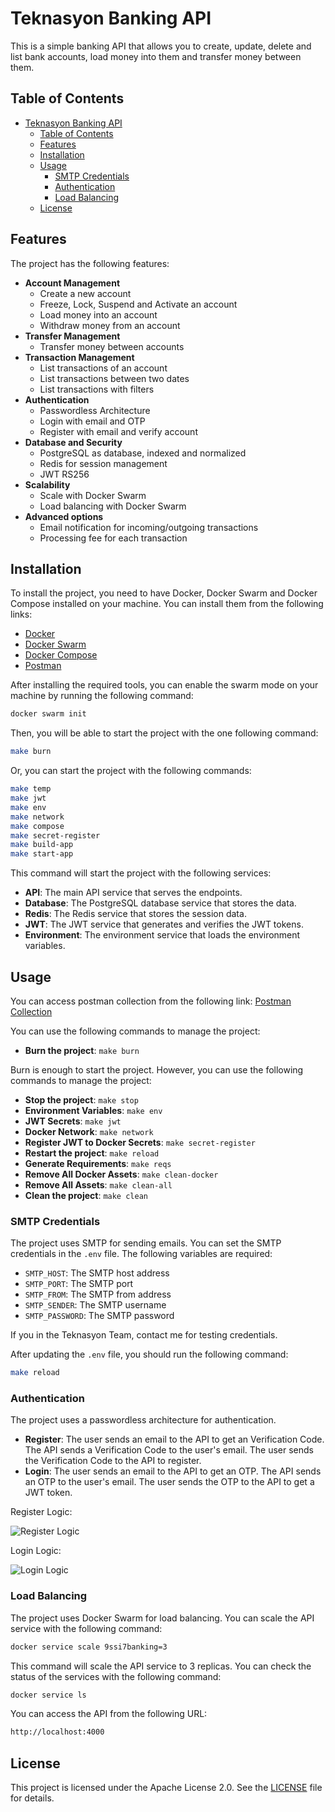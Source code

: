 # Teknasyon Banking API

This is a simple banking API that allows you to create, update, delete and list bank accounts, load money into them and transfer money between them.

## Table of Contents
- [Teknasyon Banking API](#teknasyon-banking-api)
  - [Table of Contents](#table-of-contents)
  - [Features](#features)
  - [Installation](#installation)
  - [Usage](#usage)
    - [SMTP Credentials](#smtp-credentials)
    - [Authentication](#authentication)
    - [Load Balancing](#load-balancing)
  - [License](#license)

## Features

The project has the following features:

- **Account Management**
  - Create a new account
  - Freeze, Lock, Suspend and Activate an account
  - Load money into an account
  - Withdraw money from an account
- **Transfer Management**
  - Transfer money between accounts
- **Transaction Management**
  - List transactions of an account
  - List transactions between two dates
  - List transactions with filters
- **Authentication**
  - Passwordless Architecture
  - Login with email and OTP
  - Register with email and verify account
- **Database and Security**
  - PostgreSQL as database, indexed and normalized
  - Redis for session management
  - JWT RS256
- **Scalability**
  - Scale with Docker Swarm
  - Load balancing with Docker Swarm
- **Advanced options**
  - Email notification for incoming/outgoing transactions
  - Processing fee for each transaction

## Installation

To install the project, you need to have Docker, Docker Swarm and Docker Compose installed on your machine. You can install them from the following links:

- [Docker](https://docs.docker.com/get-docker/)
- [Docker Swarm](https://docs.docker.com/engine/swarm/)
- [Docker Compose](https://docs.docker.com/compose/)
- [Postman](https://www.postman.com/downloads/)

After installing the required tools, you can enable the swarm mode on your machine by running the following command:

```bash
docker swarm init
```

Then, you will be able to start the project with the one following command:

```bash
make burn
```

Or, you can start the project with the following commands:

```bash
make temp
make jwt
make env
make network
make compose
make secret-register
make build-app
make start-app
```

This command will start the project with the following services:

- **API**: The main API service that serves the endpoints.
- **Database**: The PostgreSQL database service that stores the data.
- **Redis**: The Redis service that stores the session data.
- **JWT**: The JWT service that generates and verifies the JWT tokens.
- **Environment**: The environment service that loads the environment variables.

## Usage

You can access postman collection from the following link: [Postman Collection](./docs/banking.postman_collection.json)

You can use the following commands to manage the project:

- **Burn the project**: `make burn`

Burn is enough to start the project. However, you can use the following commands to manage the project:
- **Stop the project**: `make stop`
- **Environment Variables**: `make env`
- **JWT Secrets**: `make jwt`
- **Docker Network**: `make network`
- **Register JWT to Docker Secrets**: `make secret-register`
- **Restart the project**: `make reload`
- **Generate Requirements**: `make reqs`
- **Remove All Docker Assets**: `make clean-docker`
- **Remove All Assets**: `make clean-all`
- **Clean the project**: `make clean`

### SMTP Credentials

The project uses SMTP for sending emails. You can set the SMTP credentials in the `.env` file. The following variables are required:

- `SMTP_HOST`: The SMTP host address
- `SMTP_PORT`: The SMTP port
- `SMTP_FROM`: The SMTP from address
- `SMTP_SENDER`: The SMTP username
- `SMTP_PASSWORD`: The SMTP password

If you in the Teknasyon Team, contact me for testing credentials.

After updating the `.env` file, you should run the following command:

```bash
make reload
```

### Authentication

The project uses a passwordless architecture for authentication.

- **Register**: The user sends an email to the API to get an Verification Code. The API sends a Verification Code to the user's email. The user sends the Verification Code to the API to register.
- **Login**: The user sends an email to the API to get an OTP. The API sends an OTP to the user's email. The user sends the OTP to the API to get a JWT token.

Register Logic:

![Register Logic](./docs/register_logic.png)

Login Logic:

![Login Logic](./docs/login_logic.png)


### Load Balancing

The project uses Docker Swarm for load balancing. You can scale the API service with the following command:

```bash
docker service scale 9ssi7banking=3
```

This command will scale the API service to 3 replicas. You can check the status of the services with the following command:

```bash
docker service ls
```

You can access the API from the following URL:

```bash
http://localhost:4000
```


## License

This project is licensed under the Apache License 2.0. See the [LICENSE](LICENSE) file for details.